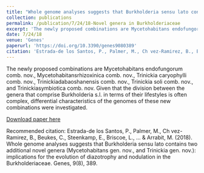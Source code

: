 ```yaml
---
title: "Whole genome analyses suggests that Burkholderia sensu lato contains two additional novel genera (Mycetohabitans gen. nov., and Trinickia gen. nov.): implications for the evolution of diazotrophy and nodulation in the Burkholderiaceae."
collection: publications
permalink: /publication/7/24/18-Novel genera in Burkholderiaceae
excerpt: 'The newly proposed combinations are Mycetohabitans endofungorum comb. nov., Mycetohabitansrhizoxinica comb. nov., Trinickia caryophylli comb. nov., Trinickiadabaoshanensis comb. nov., Trinickia soli comb. nov., and Trinickiasymbiotica comb. nov. Given that the division between the genera that comprise Burkholderia s.l. in terms of their lifestyles is often complex, differential characteristics of the genomes of these new combinations were investigated.'
date: 7/24/18
venue: 'Genes'
paperurl: 'https://doi.org/10.3390/genes9080389'
citation: 'Estrada-de los Santos, P., Palmer, M., Ch vez-Ramirez, B., Beukes, C., Steenkamp, E., Briscoe, L., ... &amp; Arrabit, M. (2018). Whole genome analyses suggests that Burkholderia sensu lato contains two additional novel genera (Mycetohabitans gen. nov., and Trinickia gen. nov.): implications for the evolution of diazotrophy and nodulation in the Burkholderiaceae. Genes, 9(8), 389.'
---
```

The newly proposed combinations are Mycetohabitans endofungorum comb. nov., Mycetohabitansrhizoxinica comb. nov., Trinickia caryophylli comb. nov., Trinickiadabaoshanensis comb. nov., Trinickia soli comb. nov., and Trinickiasymbiotica comb. nov. Given that the division between the genera that comprise Burkholderia s.l. in terms of their lifestyles is often complex, differential characteristics of the genomes of these new combinations were investigated.

[Download paper here](https://doi.org/10.3390/genes9080389)

Recommended citation: Estrada-de los Santos, P., Palmer, M., Ch vez-Ramirez, B., Beukes, C., Steenkamp, E., Briscoe, L., ... & Arrabit, M. (2018). Whole genome analyses suggests that Burkholderia sensu lato contains two additional novel genera (Mycetohabitans gen. nov., and Trinickia gen. nov.): implications for the evolution of diazotrophy and nodulation in the Burkholderiaceae. Genes, 9(8), 389.